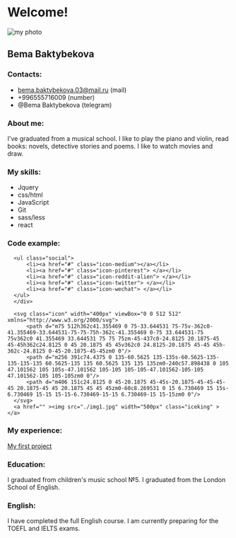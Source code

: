 # Welcome!
![my photo](https://image.winudf.com/v2/image/Y29tLk1pU3RhcnRzLlN0YXJidXR0ZXJmbHlmb3JjZWV2aWxfc2NyZWVuXzBfMTUxODUwMDYwOV8wOTg/screen-0.jpg?fakeurl=1&type=.jpg )
## Bema Baktybekova
### Contacts:
- bema.baktybekova.03@mail.ru (mail)
- +996555716009 (number)
- @Bema Baktybekova (telegram)
### About me: 
I've graduated from a musical school. I like to play the piano and violin, read books: novels, detective stories and poems. I like to watch movies and draw.
### My skills:
- Jquery
- css/html
- JavaScript
- Git
- sass/less
- react
### Code example:
```<div class="container">
  <ul class="social">
      <li><a href="#" class="icon-medium"></a></li>
      <li><a href="#" class="icon-pinterest"> </a></li>
      <li><a href="#" class="icon-reddit-alien"> </a></li>
      <li><a href="#" class="icon-twitter"> </a></li>
      <li><a href="#" class="icon-wechat"> </a></li>
  </ul>
  </div>
  
  <svg class="icon" width="400px" viewBox="0 0 512 512" xmlns="http://www.w3.org/2000/svg">
      <path d="m75 512h362c41.355469 0 75-33.644531 75-75v-362c0-41.355469-33.644531-75-75-75h-362c-41.355469 0-75 33.644531-75 75v362c0 41.355469 33.644531 75 75 75zm-45-437c0-24.8125 20.1875-45 45-45h362c24.8125 0 45 20.1875 45 45v362c0 24.8125-20.1875 45-45 45h-362c-24.8125 0-45-20.1875-45-45zm0 0"/>
      <path d="m256 391c74.4375 0 135-60.5625 135-135s-60.5625-135-135-135-135 60.5625-135 135 60.5625 135 135 135zm0-240c57.898438 0 105 47.101562 105 105s-47.101562 105-105 105-105-47.101562-105-105 47.101562-105 105-105zm0 0"/>
      <path d="m406 151c24.8125 0 45-20.1875 45-45s-20.1875-45-45-45-45 20.1875-45 45 20.1875 45 45 45zm0-60c8.269531 0 15 6.730469 15 15s-6.730469 15-15 15-15-6.730469-15-15 6.730469-15 15-15zm0 0"/>
  </svg>
  <a href="" ><img src="./img1.jpg" width="500px" class="iceking" ></a>
```
### My experience: 
[My first project](http://localhost:63342/pr.1/index.html?_ijt=7jfsur7hcr84786sbe4nocn2ee)
### Education: 
I graduated from children's music school №5. I graduated from the London School of English.
### English: 
I have completed the full English course. I am currently preparing for the TOEFL and IELTS exams.           
